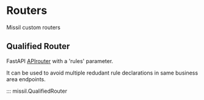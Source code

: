 # Routers

Missil custom routers

## Qualified Router

FastAPI [APIrouter](https://fastapi.tiangolo.com/reference/apirouter/) with a 'rules' parameter.

It can be used to avoid multiple redudant rule declarations in same business area endpoints.

::: missil.QualifiedRouter

